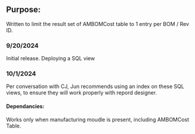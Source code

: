 ## Purpose:
Written to limit the result set of AMBOMCost table to 1 entry per BOM / Rev ID.

### 9/20/2024

Initial release.  Deploying a SQL view

### 10/1/2024

Per conversation with CJ, Jun recommends using an index on these SQL views, to ensure they will
work properly with repord designer.  

#### Dependancies:

Works only when manufacturing moudle is present, including AMBOMCost Table.


